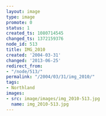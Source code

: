 ```yaml
---
layout: image
type: image
promote: 0
status: 1
created_ts: 1080714545
changed_ts: 1372159376
node_id: 513
title: IMG_2010
created: '2004-03-31'
changed: '2013-06-25'
redirect_from:
- "/node/513/"
permalink: "/2004/03/31/img_2010/"
tags:
- Northland
images:
- src: image/images/img_2010-513.jpg
  name: img_2010-513.jpg
---
```


